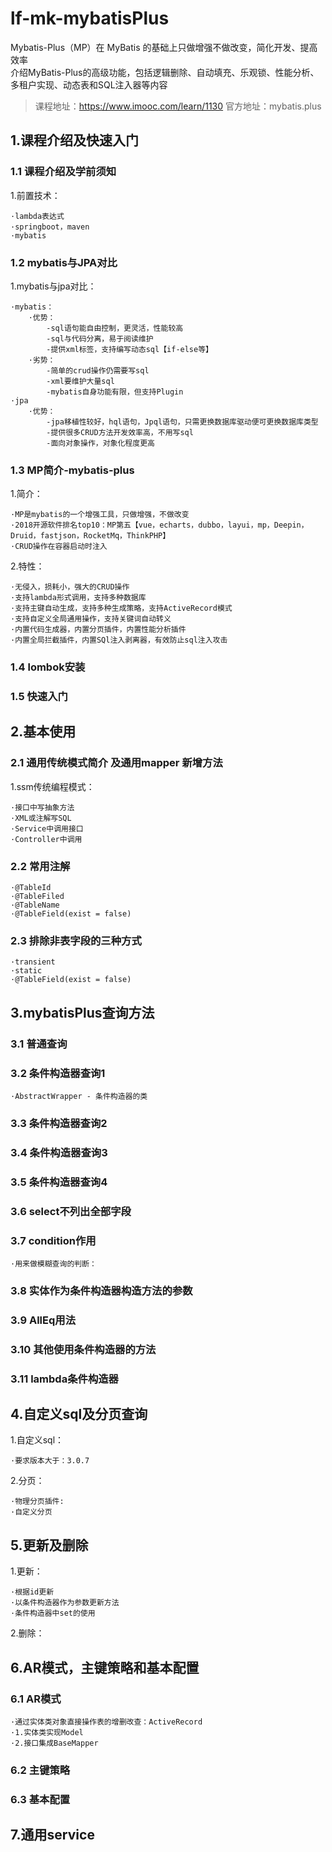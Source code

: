 # lf-mk-mybatisPlus
Mybatis-Plus（MP）在 MyBatis 的基础上只做增强不做改变，简化开发、提高效率  
介绍MyBatis-Plus的高级功能，包括逻辑删除、自动填充、乐观锁、性能分析、多租户实现、动态表和SQL注入器等内容
>课程地址：https://www.imooc.com/learn/1130
>官方地址：mybatis.plus

## 1.课程介绍及快速入门
### 1.1 课程介绍及学前须知

1.前置技术：
    
    ·lambda表达式
    ·springboot，maven
    ·mybatis    
  
### 1.2 mybatis与JPA对比

1.mybatis与jpa对比：
    
    ·mybatis：
        ·优势：
            -sql语句能自由控制，更灵活，性能较高
            -sql与代码分离，易于阅读维护
            -提供xml标签，支持编写动态sql【if-else等】
        ·劣势：
            -简单的crud操作仍需要写sql
            -xml要维护大量sql
            -mybatis自身功能有限，但支持Plugin
    ·jpa
        ·优势：
            -jpa移植性较好，hql语句，Jpql语句，只需更换数据库驱动便可更换数据库类型
            -提供很多CRUD方法开发效率高，不用写sql
            -面向对象操作，对象化程度更高
            
### 1.3 MP简介-mybatis-plus

1.简介：
    
    ·MP是mybatis的一个增强工具，只做增强，不做改变
    ·2018开源软件排名top10：MP第五【vue，echarts，dubbo，layui，mp，Deepin，Druid，fastjson，RocketMq，ThinkPHP】
    ·CRUD操作在容器启动时注入
    
2.特性：
    
    ·无侵入，损耗小，强大的CRUD操作
    ·支持lambda形式调用，支持多种数据库
    ·支持主键自动生成，支持多种生成策略，支持ActiveRecord模式
    ·支持自定义全局通用操作，支持关键词自动转义
    ·内置代码生成器，内置分页插件，内置性能分析插件
    ·内置全局拦截插件，内置SQl注入剥离器，有效防止sql注入攻击    
    
### 1.4 lombok安装
### 1.5 快速入门
## 2.基本使用
### 2.1 通用传统模式简介 及通用mapper 新增方法
1.ssm传统编程模式：
    
    ·接口中写抽象方法
    ·XML或注解写SQL
    ·Service中调用接口
    ·Controller中调用
      
### 2.2 常用注解

    ·@TableId
    ·@TableFiled
    ·@TableName
    ·@TableField(exist = false)

    
### 2.3 排除非表字段的三种方式
    
    ·transient
    ·static
    ·@TableField(exist = false)
       
## 3.mybatisPlus查询方法
### 3.1 普通查询
### 3.2 条件构造器查询1
    
    ·AbstractWrapper - 条件构造器的类
    
### 3.3 条件构造器查询2
### 3.4 条件构造器查询3
### 3.5 条件构造器查询4
### 3.6 select不列出全部字段
### 3.7 condition作用

    ·用来做模糊查询的判断：
    
### 3.8 实体作为条件构造器构造方法的参数
### 3.9 AllEq用法
### 3.10 其他使用条件构造器的方法
### 3.11 lambda条件构造器
## 4.自定义sql及分页查询

1.自定义sql：

    ·要求版本大于：3.0.7

2.分页：

    ·物理分页插件:
    ·自定义分页
    
## 5.更新及删除

1.更新：

    ·根据id更新
    ·以条件构造器作为参数更新方法
    ·条件构造器中set的使用
    
2.删除：

## 6.AR模式，主键策略和基本配置
### 6.1 AR模式

    ·通过实体类对象直接操作表的增删改查：ActiveRecord
    ·1.实体类实现Model
    ·2.接口集成BaseMapper

### 6.2 主键策略
### 6.3 基本配置
## 7.通用service


